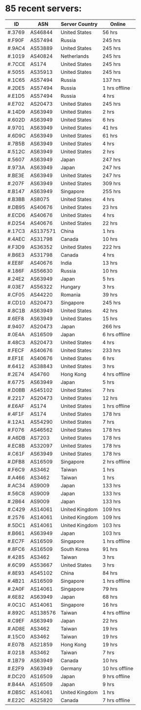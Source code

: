 # 85 recent servers:

| ID | ASN | Server Country | Online |
| ------ | ------ | ------ | ------ |
| #.3769 | AS46844 | United States | 56 hrs |
| #.F90F | AS57494 | Russia | 245 hrs |
| #.9AC4 | AS53889 | United States | 245 hrs |
| #.1019 | AS40824 | Netherlands | 245 hrs |
| #.7CCE | AS174 | United States | 245 hrs |
| #.5055 | AS35913 | United States | 245 hrs |
| #.1C65 | AS57494 | Russia | 137 hrs |
| #.2DE5 | AS57494 | Russia | 1 hrs offline |
| #.E1D5 | AS57494 | Russia | 4 hrs |
| #.E702 | AS20473 | United States | 245 hrs |
| #.14D9 | AS63949 | United States | 2 hrs |
| #.602D | AS63949 | United States | 6 hrs |
| #.9701 | AS63949 | United States | 41 hrs |
| #.6D9C | AS63949 | United States | 61 hrs |
| #.7B5B | AS63949 | United States | 4 hrs |
| #.512C | AS63949 | United States | 2 hrs |
| #.5607 | AS63949 | Japan | 247 hrs |
| #.973A | AS63949 | Japan | 247 hrs |
| #.BE3E | AS63949 | United States | 247 hrs |
| #.207F | AS63949 | United States | 309 hrs |
| #.B147 | AS63949 | Singapore | 255 hrs |
| #.B3BB | AS8075 | United States | 4 hrs |
| #.DB95 | AS40676 | United States | 23 hrs |
| #.ECD6 | AS40676 | United States | 4 hrs |
| #.D254 | AS40676 | United States | 22 hrs |
| #.17C3 | AS137571 | China | 1 hrs |
| #.4AEC | AS31798 | Canada | 10 hrs |
| #.F3D9 | AS36352 | United States | 222 hrs |
| #.B6E3 | AS31798 | Canada | 4 hrs |
| #.EE8F | AS40676 | India | 13 hrs |
| #.186F | AS56630 | Russia | 10 hrs |
| #.24E2 | AS63949 | Japan | 5 hrs |
| #.03E7 | AS56322 | Hungary | 3 hrs |
| #.CF05 | AS44220 | Romania | 39 hrs |
| #.CD10 | AS20473 | Singapore | 245 hrs |
| #.8C1B | AS63949 | United States | 42 hrs |
| #.6EF8 | AS63949 | United States | 15 hrs |
| #.9407 | AS20473 | Japan | 266 hrs |
| #.0E4A | AS16509 | Japan | 6 hrs offline |
| #.48C3 | AS20473 | United States | 4 hrs |
| #.FECF | AS40676 | United States | 233 hrs |
| #.EF1E | AS40676 | United States | 6 hrs |
| #.6412 | AS38843 | United States | 3 hrs |
| #.2E74 | AS4760 | Hong Kong | 4 hrs offline |
| #.6775 | AS63949 | Japan | 5 hrs |
| #.D0BB | AS45102 | United States | 7 hrs |
| #.2217 | AS20473 | United States | 12 hrs |
| #.E6AF | AS174 | United States | 1 hrs offline |
| #.4F1F | AS174 | United States | 178 hrs |
| #.12A1 | AS54290 | United States | 7 hrs |
| #.F076 | AS46562 | United States | 178 hrs |
| #.A6DB | AS7203 | United States | 178 hrs |
| #.EC8B | AS32097 | United States | 178 hrs |
| #.C61F | AS63949 | United States | 178 hrs |
| #.DFB8 | AS16509 | Singapore | 2 hrs offline |
| #.F6C9 | AS3462 | Taiwan | 1 hrs |
| #.A466 | AS3462 | Taiwan | 1 hrs |
| #.AC34 | AS9009 | Japan | 133 hrs |
| #.56C8 | AS9009 | Japan | 133 hrs |
| #.2B64 | AS9009 | Japan | 133 hrs |
| #.C429 | AS14061 | United Kingdom | 109 hrs |
| #.2576 | AS14061 | United Kingdom | 109 hrs |
| #.5DC1 | AS14061 | United Kingdom | 103 hrs |
| #.B661 | AS63949 | Japan | 103 hrs |
| #.EC7F | AS16509 | Singapore | 1 hrs offline |
| #.8FC6 | AS16509 | South Korea | 91 hrs |
| #.4285 | AS3462 | Taiwan | 3 hrs |
| #.6C99 | AS53667 | United States | 3 hrs |
| #.8E93 | AS45102 | China | 84 hrs |
| #.4B21 | AS16509 | Singapore | 1 hrs offline |
| #.2A0F | AS14061 | Singapore | 79 hrs |
| #.6E82 | AS63949 | Japan | 68 hrs |
| #.0C1C | AS14061 | Singapore | 16 hrs |
| #.892C | AS138576 | Taiwan | 4 hrs offline |
| #.C9EF | AS63949 | Japan | 22 hrs |
| #.AD8E | AS3462 | Taiwan | 19 hrs |
| #.15C0 | AS3462 | Taiwan | 19 hrs |
| #.E07B | AS21859 | Hong Kong | 19 hrs |
| #.0218 | AS3462 | Taiwan | 7 hrs |
| #.1B79 | AS63949 | Canada | 10 hrs |
| #.E2F9 | AS63949 | Germany | 10 hrs offline |
| #.DC20 | AS16509 | Japan | 9 hrs offline |
| #.B44A | AS16509 | Japan | 9 hrs |
| #.DB5C | AS14061 | United Kingdom | 1 hrs |
| #.E22C | AS25820 | Canada | 7 hrs offline |

